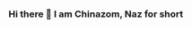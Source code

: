 ### Hi there 👋 I am Chinazom, Naz for short

<!--
**NazomU/NazomU** is a ✨ _special_ ✨ repository because its `README.md` (this file) appears on your GitHub profile.

Here are some ideas to get you started:

- :chart_with_downwards_trend:
- 🔭 I’m currently working on .
- 🌱 I’m currently learning ...
- 👯 I’m looking to collaborate on ...
- 🤔 I’m looking for help with ...
- 💬 Ask me about ...
- 📫 How to reach me: ...
- 😄 Pronouns: ...
- ⚡ Fun fact: ...
-->
